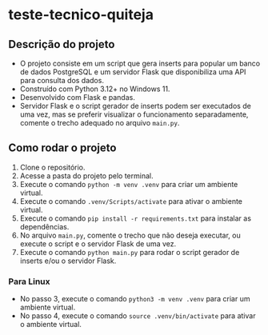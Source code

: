 # teste-tecnico-quiteja

## Descrição do projeto

- O projeto consiste em um script que gera inserts para popular um banco de dados PostgreSQL e um servidor Flask que disponibiliza uma API para consulta dos dados.
- Construído com Python 3.12+ no Windows 11.
- Desenvolvido com Flask e pandas.
- Servidor Flask e o script gerador de inserts podem ser executados de uma vez, mas se preferir visualizar o funcionamento separadamente, comente o trecho adequado no arquivo `main.py`.

## Como rodar o projeto

1. Clone o repositório.
2. Acesse a pasta do projeto pelo terminal.
3. Execute o comando `python -m venv .venv` para criar um ambiente virtual.
4. Execute o comando `.venv/Scripts/activate` para ativar o ambiente virtual.
5. Execute o comando `pip install -r requirements.txt` para instalar as dependências.
6. No arquivo `main.py`, comente o trecho que não deseja executar, ou execute o script e o servidor Flask de uma vez.
7. Execute o comando `python main.py` para rodar o script gerador de inserts e/ou o servidor Flask.

### Para Linux

- No passo 3, execute o comando `python3 -m venv .venv` para criar um ambiente virtual.
- No passo 4, execute o comando `source .venv/bin/activate` para ativar o ambiente virtual.
